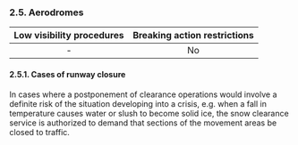 ### 	2.5. Aerodromes

| Low visibility procedures | Breaking action restrictions |
| :-----------------------: | :--------------------------: |
|             -             |              No              |

#### 2.5.1. Cases of runway closure

In cases where a postponement of clearance operations would involve a definite risk of the situation developing into a crisis, e.g. when a fall in temperature causes water or slush to become solid ice, the snow clearance service is authorized to demand that sections of the movement areas be closed to traffic.

